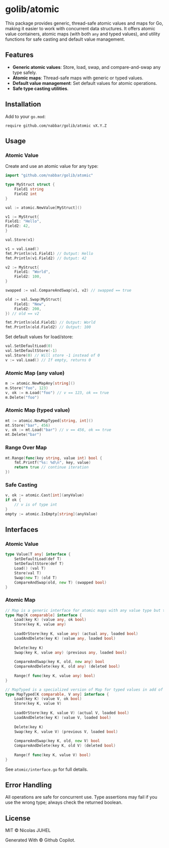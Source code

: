 # golib/atomic

This package provides generic, thread-safe atomic values and maps for Go, making it easier to work with concurrent data structures. It offers atomic value containers, atomic maps (with both `any` and typed values), and utility functions for safe casting and default value management.

## Features

- **Generic atomic values**: Store, load, swap, and compare-and-swap any type safely.
- **Atomic maps**: Thread-safe maps with generic or typed values.
- **Default value management**: Set default values for atomic operations.
- **Safe type casting utilities**.

## Installation

Add to your `go.mod`:

```
require github.com/nabbar/golib/atomic vX.Y.Z
```

## Usage

### Atomic Value

Create and use an atomic value for any type:

```go
import "github.com/nabbar/golib/atomic"

type MyStruct struct {
    Field1 string
    Field2 int
}

val := atomic.NewValue[MyStruct]()

v1 := MyStruct{
Field1: "Hello",
Field2: 42,
}

val.Store(v1)

v1 = val.Load()
fmt.Println(v1.Field1) // Output: Hello
fmt.Println(v1.Field2) // Output: 42

v2 := MyStruct{
    Field1: "World",
    Field2: 100,
}

swapped := val.CompareAndSwap(v1, v2) // swapped == true

old := val.Swap(MyStruct{
    Field1: "New",
    Field2: 200,
}) // old == v2

fmt.Println(old.Field1) // Output: World
fmt.Println(old.Field2) // Output: 100

```

Set default values for load/store:

```go
val.SetDefaultLoad(0)
val.SetDefaultStore(-1)
val.Store(0) // Will store -1 instead of 0
v := val.Load() // If empty, returns 0
```

### Atomic Map (any value)

```go
m := atomic.NewMapAny[string]()
m.Store("foo", 123)
v, ok := m.Load("foo") // v == 123, ok == true
m.Delete("foo")
```

### Atomic Map (typed value)

```go
mt := atomic.NewMapTyped[string, int]()
mt.Store("bar", 456)
v, ok := mt.Load("bar") // v == 456, ok == true
mt.Delete("bar")
```

### Range Over Map

```go
mt.Range(func(key string, value int) bool {
    fmt.Printf("%s: %d\n", key, value)
    return true // continue iteration
})
```

### Safe Casting

```go
v, ok := atomic.Cast[int](anyValue)
if ok {
    // v is of type int
}
empty := atomic.IsEmpty[string](anyValue)
```

## Interfaces

### Atomic Value

```go
type Value[T any] interface {
    SetDefaultLoad(def T)
    SetDefaultStore(def T)
    Load() (val T)
    Store(val T)
    Swap(new T) (old T)
    CompareAndSwap(old, new T) (swapped bool)
}
```

### Atomic Map

```go
// Map is a generic interface for atomic maps with any value type but typed key.
type Map[K comparable] interface {
    Load(key K) (value any, ok bool)
    Store(key K, value any)
    
    LoadOrStore(key K, value any) (actual any, loaded bool)
    LoadAndDelete(key K) (value any, loaded bool)
    
    Delete(key K)
    Swap(key K, value any) (previous any, loaded bool)
    
    CompareAndSwap(key K, old, new any) bool
    CompareAndDelete(key K, old any) (deleted bool)
    
    Range(f func(key K, value any) bool)
}

// MapTyped is a specialized version of Map for typed values in add of type key from Map.
type MapTyped[K comparable, V any] interface {
    Load(key K) (value V, ok bool)
    Store(key K, value V)
    
    LoadOrStore(key K, value V) (actual V, loaded bool)
    LoadAndDelete(key K) (value V, loaded bool)
    
    Delete(key K)
    Swap(key K, value V) (previous V, loaded bool)
    
    CompareAndSwap(key K, old, new V) bool
    CompareAndDelete(key K, old V) (deleted bool)
    
    Range(f func(key K, value V) bool)
}

```

See `atomic/interface.go` for full details.

## Error Handling

All operations are safe for concurrent use. Type assertions may fail if you use the wrong type; always check the returned boolean.

## License

MIT © Nicolas JUHEL

Generated With © Github Copilot.
